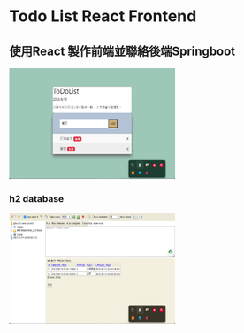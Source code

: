 # Todo List React Frontend

## 使用React 製作前端並聯絡後端Springboot

<img src="mdimg/todolist.png" alt="示例圖片" width="300" height="200">

### h2 database
<img src="mdimg/h2db.png" alt="示例圖片" width="300" height="200">









